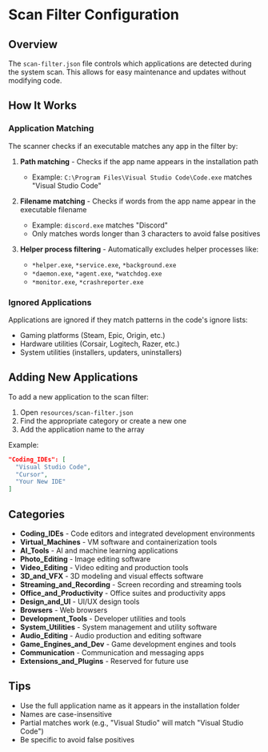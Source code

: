 # Scan Filter Configuration

## Overview
The `scan-filter.json` file controls which applications are detected during the system scan. This allows for easy maintenance and updates without modifying code.

## How It Works

### Application Matching
The scanner checks if an executable matches any app in the filter by:

1. **Path matching** - Checks if the app name appears in the installation path
   - Example: `C:\Program Files\Visual Studio Code\Code.exe` matches "Visual Studio Code"

2. **Filename matching** - Checks if words from the app name appear in the executable filename
   - Example: `discord.exe` matches "Discord"
   - Only matches words longer than 3 characters to avoid false positives

3. **Helper process filtering** - Automatically excludes helper processes like:
   - `*helper.exe`, `*service.exe`, `*background.exe`
   - `*daemon.exe`, `*agent.exe`, `*watchdog.exe`
   - `*monitor.exe`, `*crashreporter.exe`

### Ignored Applications
Applications are ignored if they match patterns in the code's ignore lists:
- Gaming platforms (Steam, Epic, Origin, etc.)
- Hardware utilities (Corsair, Logitech, Razer, etc.)
- System utilities (installers, updaters, uninstallers)

## Adding New Applications

To add a new application to the scan filter:

1. Open `resources/scan-filter.json`
2. Find the appropriate category or create a new one
3. Add the application name to the array

Example:
```json
"Coding_IDEs": [
  "Visual Studio Code",
  "Cursor",
  "Your New IDE"
]
```

## Categories

- **Coding_IDEs** - Code editors and integrated development environments
- **Virtual_Machines** - VM software and containerization tools
- **AI_Tools** - AI and machine learning applications
- **Photo_Editing** - Image editing software
- **Video_Editing** - Video editing and production tools
- **3D_and_VFX** - 3D modeling and visual effects software
- **Streaming_and_Recording** - Screen recording and streaming tools
- **Office_and_Productivity** - Office suites and productivity apps
- **Design_and_UI** - UI/UX design tools
- **Browsers** - Web browsers
- **Development_Tools** - Developer utilities and tools
- **System_Utilities** - System management and utility software
- **Audio_Editing** - Audio production and editing software
- **Game_Engines_and_Dev** - Game development engines and tools
- **Communication** - Communication and messaging apps
- **Extensions_and_Plugins** - Reserved for future use

## Tips

- Use the full application name as it appears in the installation folder
- Names are case-insensitive
- Partial matches work (e.g., "Visual Studio" will match "Visual Studio Code")
- Be specific to avoid false positives
